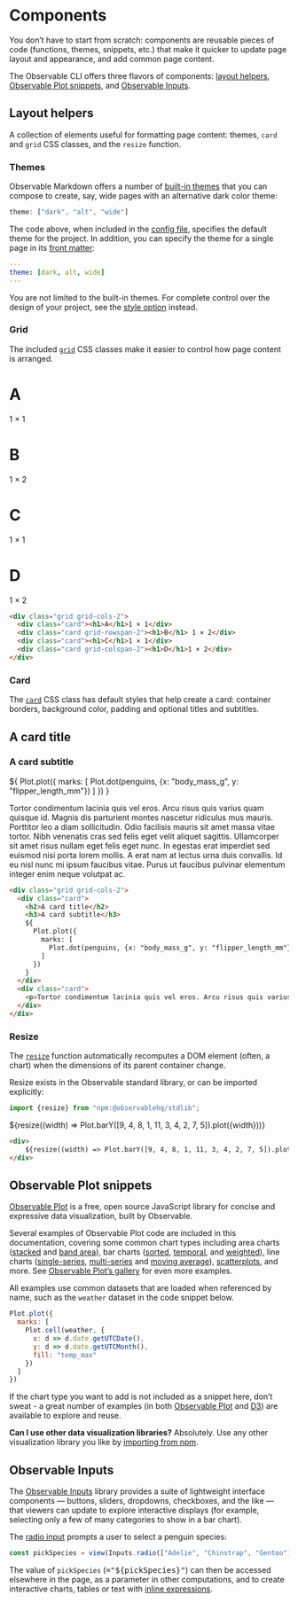 # Components

You don’t have to start from scratch: components are reusable pieces of code (functions, themes, snippets, etc.) that make it quicker to update page layout and appearance, and add common page content.

The Observable CLI offers three flavors of components: [layout helpers](#layout-helpers), [Observable Plot snippets](#observable-plot-snippets), and [Observable Inputs](#observable-inputs).

## Layout helpers

A collection of elements useful for formatting page content: themes, `card` and `grid` CSS classes, and the `resize` function.

### Themes

<!-- TODO update link to themes gallery layout/themes.md page once added-->
Observable Markdown offers a number of [built-in themes](./config#theme) that you can compose to create, say, wide pages with an alternative dark color theme:

```js run=false
theme: ["dark", "alt", "wide"]
```

The code above, when included in the [config file](./config), specifies the default theme for the project. In addition, you can specify the theme for a single page in its [front matter](markdown#front-matter):

```yaml
---
theme: [dark, alt, wide]
---
```

You are not limited to the built-in themes. For complete control over the design of your project, see the [style option](./config/#style) instead.

### Grid

The included [`grid`](./layout/grid) CSS classes make it easier to control how page content is arranged. 

<div class="grid grid-cols-2">
  <div class="card"><h1>A</h1>1 × 1</div>
  <div class="card grid-rowspan-2"><h1>B</h1>1 × 2</div>
  <div class="card"><h1>C</h1>1 × 1</div>
  <div class="card grid-colspan-2"><h1>D</h1>1 × 2</div>
</div>

```html run=false
<div class="grid grid-cols-2">
  <div class="card"><h1>A</h1>1 × 1</div>
  <div class="card grid-rowspan-2"><h1>B</h1> 1 × 2</div>
  <div class="card"><h1>C</h1>1 × 1</div>
  <div class="card grid-colspan-2"><h1>D</h1>1 × 2</div>
</div>
```

### Card

The [`card`](./layout/card) CSS class has default styles that help create a card: container borders, background color, padding and optional titles and subtitles. 

<div class="grid grid-cols-2">
  <div class="card">
    <h2>A card title</h2>
    <h3>A card subtitle</h3>
    ${
      Plot.plot({
        marks: [
          Plot.dot(penguins, {x: "body_mass_g", y: "flipper_length_mm"})
        ]
      })
    }
  </div>
  <div class="card">
    <p>Tortor condimentum lacinia quis vel eros. Arcu risus quis varius quam quisque id. Magnis dis parturient montes nascetur ridiculus mus mauris. Porttitor leo a diam sollicitudin. Odio facilisis mauris sit amet massa vitae tortor. Nibh venenatis cras sed felis eget velit aliquet sagittis. Ullamcorper sit amet risus nullam eget felis eget nunc. In egestas erat imperdiet sed euismod nisi porta lorem mollis. A erat nam at lectus urna duis convallis. Id eu nisl nunc mi ipsum faucibus vitae. Purus ut faucibus pulvinar elementum integer enim neque volutpat ac.</p>
    </div>
</div>

```html run=false
<div class="grid grid-cols-2">
  <div class="card">
    <h2>A card title</h2>
    <h3>A card subtitle</h3>
    ${
      Plot.plot({
        marks: [
          Plot.dot(penguins, {x: "body_mass_g", y: "flipper_length_mm"})
        ]
      })
    }
  </div>
  <div class="card">
    <p>Tortor condimentum lacinia quis vel eros. Arcu risus quis varius quam quisque id. Magnis dis parturient montes nascetur ridiculus mus mauris. Porttitor leo a diam sollicitudin. Odio facilisis mauris sit amet massa vitae tortor. Nibh venenatis cras sed felis eget velit aliquet sagittis. Ullamcorper sit amet risus nullam eget felis eget nunc. In egestas erat imperdiet sed euismod nisi porta lorem mollis. A erat nam at lectus urna duis convallis. Id eu nisl nunc mi ipsum faucibus vitae. Purus ut faucibus pulvinar elementum integer enim neque volutpat ac.</p>
  </div>
</div>
```

### Resize

The [`resize`](./layout/resize) function automatically recomputes a DOM element (often, a chart) when the dimensions of its parent container change. 

Resize exists in the Observable standard library, or can be imported explicitly:

```js echo
import {resize} from "npm:@observablehq/stdlib";
```

<div>
    ${resize((width) => Plot.barY([9, 4, 8, 1, 11, 3, 4, 2, 7, 5]).plot({width}))}
</div>

```html run=false
<div>
    ${resize((width) => Plot.barY([9, 4, 8, 1, 11, 3, 4, 2, 7, 5]).plot({width}))}
</div>
```

## Observable Plot snippets

[Observable Plot](https://observablehq.com/plot/) is a free, open source JavaScript library for concise and expressive data visualization, built by Observable.

Several examples of Observable Plot code are included in this documentation, covering some common chart types including area charts ([stacked](./charts/area#stacked-area-chart) and [band area](./charts/area#band-area-chart)), bar charts ([sorted](./charts/bar#sorted-bar-chart), [temporal](./charts/bar#temporal-bar-chart), and [weighted](./charts/bar#weighted-top-10-bar-chart)), line charts ([single-series](./charts/line#basic-line-chart), [multi-series](./charts/line#multi-series-line-chart) and [moving average](./charts/line#moving-average-line-chart)), [scatterplots](./charts/dot#scatterplot), and more. See [Observable Plot’s gallery](https://observablehq.com/@observablehq/plot-gallery) for even more examples.

All examples use common datasets that are loaded when referenced by name, such as the `weather` dataset in the code snippet below.

```js echo
Plot.plot({
  marks: [
    Plot.cell(weather, {
      x: d => d.date.getUTCDate(),
      y: d => d.date.getUTCMonth(),
      fill: "temp_max"
    })
  ]
})
```

If the chart type you want to add is not included as a snippet here, don’t sweat - a great number of examples (in both [Observable Plot](https://observablehq.com/@observablehq/plot-gallery) and [D3](https://observablehq.com/@d3/gallery)) are available to explore and reuse.

**Can I use other data visualization libraries?** Absolutely. Use any other visualization library you like by [importing from npm](./javascript/imports).

## Observable Inputs

The [Observable Inputs](./lib/inputs) library provides a suite of lightweight interface components — buttons, sliders, dropdowns, checkboxes, and the like — that viewers can update to explore interactive displays (for example, selecting only a few of many categories to show in a bar chart).

The [radio input](./inputs/radio) prompts a user to select a penguin species:

```js echo
const pickSpecies = view(Inputs.radio(["Adelie", "Chinstrap", "Gentoo"], {value: "Gentoo", label: "Penguin species:"}))
```

The value of `pickSpecies` (<tt>="${pickSpecies}"</tt>) can then be accessed elsewhere in the page, as a parameter in other computations, and to create interactive charts, tables or text with [inline expressions](./javascript#inline-expressions).